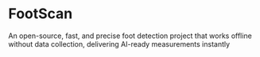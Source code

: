 # FootScan
An open-source, fast, and precise foot detection project that works offline without data collection, delivering AI-ready measurements instantly
